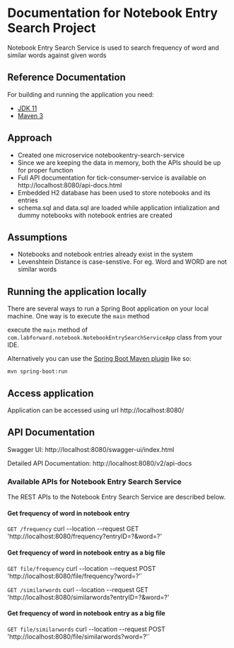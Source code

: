# Documentation for Notebook Entry Search Project
Notebook Entry Search Service is used to search frequency of word and similar words against given words

## Reference Documentation

For building and running the application you need:

- [JDK 11](https://www.oracle.com/java/technologies/javase-jdk11-downloads.html)
- [Maven 3](https://maven.apache.org)

## Approach
- Created one microservice notebookentry-search-service
- Since we are keeping the data in memory, both the APIs should be up for proper function
- Full API documentation for tick-consumer-service is available on http://localhost:8080/api-docs.html
- Embedded H2 database has been used to store notebooks and its entries
- schema.sql and data.sql are loaded while application intialization and dummy notebooks with notebook entries are created

## Assumptions
- Notebooks and notebook entries already exist in the system
- Levenshtein Distance is case-senstive. For eg. Word and WORD are not similar words

## Running the application locally

There are several ways to run a Spring Boot application on your local machine. 
One way is to execute the `main` method 

execute the `main` method of `com.labforward.notebook.NotebookEntrySearchServiceApp` class from your IDE.

Alternatively you can use
the [Spring Boot Maven plugin](https://docs.spring.io/spring-boot/docs/current/reference/html/build-tool-plugins-maven-plugin.html)
like so:

```shell
mvn spring-boot:run
```

## Access application

Application can be accessed using url http://localhost:8080/


## API Documentation

Swagger UI: http://localhost:8080/swagger-ui/index.html

Detailed API Documentation: http://localhost:8080/v2/api-docs



### Available APIs for Notebook Entry Search Service

The REST APIs to the Notebook Entry Search Service are described below.


#### Get frequency of word in notebook entry

`GET /frequency`
curl --location --request GET 'http://localhost:8080/frequency?entryID=?&word=?'  

#### Get frequency of word in notebook entry as a big file
`GET file/frequency`
curl --location --request POST 'http://localhost:8080/file/frequency?word=?'`


`GET /similarwords`
curl --location --request GET 'http://localhost:8080/similarwords?entryID=?&word=?'  

#### Get frequency of word in notebook entry as a big file
`GET file/similarwords`
curl --location --request POST 'http://localhost:8080/file/similarwords?word=?'`